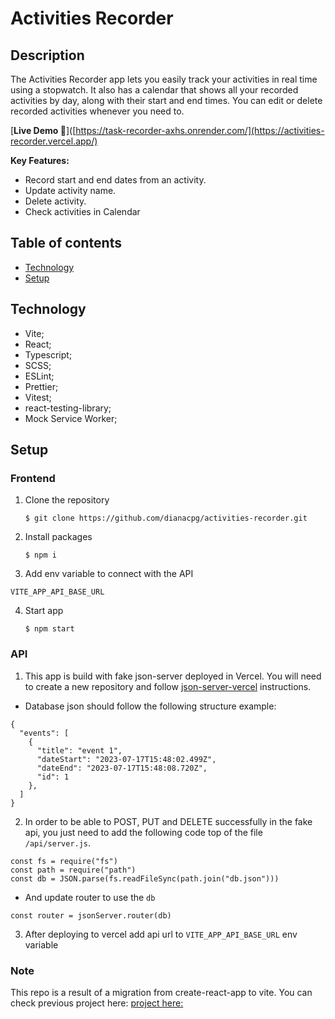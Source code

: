 # Activities Recorder

## Description

The Activities Recorder app lets you easily track your activities in real time using a stopwatch. It also has a calendar that shows all your recorded activities by day, along with their start and end times. You can edit or delete recorded activities whenever you need to.

[**Live Demo 🚀**]([https://task-recorder-axhs.onrender.com/](https://activities-recorder.vercel.app/)

**Key Features:**

- Record start and end dates from an activity.
- Update activity name.
- Delete activity.
- Check activities in Calendar

## Table of contents

- [Technology](#technology)
- [Setup](#setup)

## Technology

- Vite;
- React;
- Typescript;
- SCSS;
- ESLint;
- Prettier;
- Vitest;
- react-testing-library;
- Mock Service Worker;

## Setup

### Frontend

1. Clone the repository
   ```
   $ git clone https://github.com/dianacpg/activities-recorder.git
   ```
2. Install packages
   ```
   $ npm i
   ```
3. Add env variable to connect with the API

```
VITE_APP_API_BASE_URL
```

4. Start app
   ```
   $ npm start
   ```

### API

1. This app is build with fake json-server deployed in Vercel. You will need to create a new repository and follow [json-server-vercel](https://github.com/kitloong/json-server-vercel) instructions.

- Database json should follow the following structure example:

```
{
  "events": [
    {
      "title": "event 1",
      "dateStart": "2023-07-17T15:48:02.499Z",
      "dateEnd": "2023-07-17T15:48:08.720Z",
      "id": 1
    },
  ]
}
```

2. In order to be able to POST, PUT and DELETE successfully in the fake api, you just need to add the following code top of the file `/api/server.js`.

```
const fs = require("fs")
const path = require("path")
const db = JSON.parse(fs.readFileSync(path.join("db.json")))
```

- And update router to use the `db`

```
const router = jsonServer.router(db)
```

3. After deploying to vercel add api url to `VITE_APP_API_BASE_URL` env variable

### Note

This repo is a result of a migration from create-react-app to vite. You can check previous project here: [project here:](https://github.com/dianacpg/react-redux-ts_activities_recorder/)
